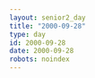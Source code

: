 ```yaml
---
layout: senior2_day
title: "2000-09-28"
type: day
id: 2000-09-28
date: 2000-09-28
robots: noindex
---
```


